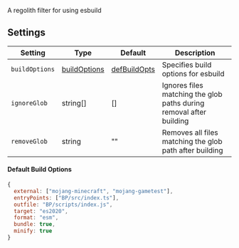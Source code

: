 A regolith filter for using esbuild

## Settings

| Setting        | Type                                                     | Default                                | Description                                                         |
| -------------- | -------------------------------------------------------- | -------------------------------------- | ------------------------------------------------------------------- |
| `buildOptions` | [buildOptions](https://esbuild.github.io/api/#build-api) | [defBuildOpts](#default-build-options) | Specifies build options for esbuild                                 |
| `ignoreGlob`   | string[]                                                 | []                                     | Ignores files matching the glob paths during removal after building |
| `removeGlob`   | string                                                   | ""                                     | Removes all files matching the glob path after building             |

#### Default Build Options

```js
{
  external: ["mojang-minecraft", "mojang-gametest"],
  entryPoints: ["BP/src/index.ts"],
  outfile: "BP/scripts/index.js",
  target: "es2020",
  format: "esm",
  bundle: true,
  minify: true
}
```
